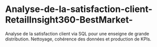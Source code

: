 # Analyse-de-la-satisfaction-client-RetailInsight360-BestMarket-
Analyse de la satisfaction client via SQL pour une enseigne de grande distribution. Nettoyage, cohérence des données et production de KPIs.
